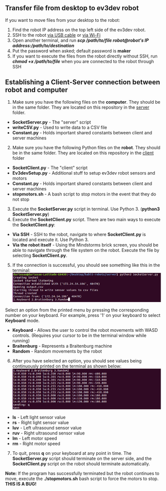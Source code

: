 ## Transfer file from desktop to ev3dev robot
If you want to move files from your desktop to the robot:
1. Find the robot IP address on the top left side of the ev3dev robot.
2. SSH to the robot [via USB cable](http://www.ev3dev.org/docs/tutorials/connecting-to-ev3dev-with-ssh/) or [via Wi-Fi](WirelessSetup.md)
3. Open another terminal, and run ***scp /path/to/file robot@robot's IP address:/path/to/destination***
4. Put the password when asked; default password is **maker**
5. If you want to execute the files from the robot directly without SSH, run ***chmod +x /path/to/file*** when you are connected to the robot through SSH

## Establishing a Client-Server connection between robot and computer
1. Make sure you have the following files on the **computer**. They should be in the same folder. They are located 
on this repository in the [server](/server) folder.
* **SocketServer.py** - The "server" script
* **writeCSV.py** - Used to write data to a CSV file
* **Constant.py** - Holds important shared constants between client and server machines

2. Make sure you have the following Python files on the **robot**. They should be in the same folder. They are located 
on this repository in the [client](/client) folder
* **SocketClient.py** - The "client" script
* **Ev3devSetup.py** - Additional stuff to setup ev3dev robot sensors and motors
* **Constant.py** - Holds important shared constants between client and server machines
* **stopmotors.sh** - A bash script to stop motors in the event that they do not stop

3. Execute the **SocketServer.py** script in terminal. Use Python 3. (**python3 SocketServer.py**)
4. Execute the **SocketClient.py** script. There are two main ways to execute the **SocketClient.py**:
* **Via SSH** - SSH to the robot, navigate to where **SocketClient.py** is located and execute it. Use Python 3.
* **Via the robot itself** - Using the Mindstorms brick screen, you should be able to navigate through the file system on the robot. Execute the file by selecting **SocketClient.py**.

5. If the connection is successful, you should see something like this in the terminal:
![Server-Running](/res/howto1.png)

Select an option from the printed menu by pressing the corresponding number on your keyboard. For example, press '1' on your keyboard to select **Keyboard** mode.
* **Keyboard** - Allows the user to control the robot movements with WASD controls. (Requires your cursor to be in the terminal window while running)
* **Braitenburg** - Represents a Braitenburg machine
* **Random** - Random movements by the robot

6. After you have selected an option, you should see values being continuously printed on the terminal as shown below:
![Server-Result](/res/howto2.png)
* **ls** - Left light sensor value
* **rs** - Right light sensor value
* **luv** - Left ultrasound sensor value
* **ruv** - Right ultrasound sensor value
* **lm** - Left motor speed
* **rm** - Right motor speed

7. To quit, press **q** on your keyboard at any point in time. The **SocketServer.py** script should terminate on the server side, and the **SocketClient.py** script on the robot should terminate automatically.

**Note:** If the program has successfully terminated but the robot continues to move, execute the **./stopmotors.sh** bash script to force the motors to stop. **THIS IS A BUG!**
